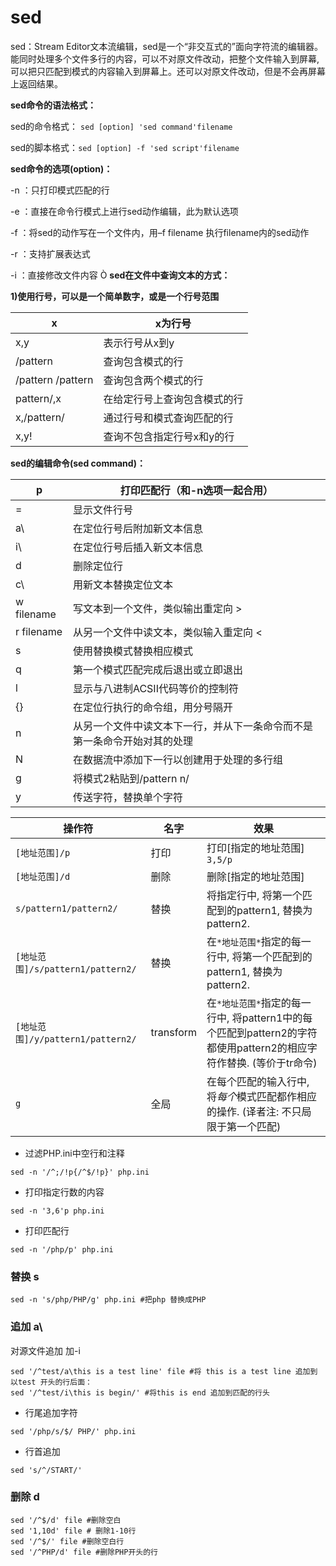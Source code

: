 # sed

sed：Stream Editor文本流编辑，sed是一个“非交互式的”面向字符流的编辑器。能同时处理多个文件多行的内容，可以不对原文件改动，把整个文件输入到屏幕,可以把只匹配到模式的内容输入到屏幕上。还可以对原文件改动，但是不会再屏幕上返回结果。 

**sed命令的语法格式：**

sed的命令格式： `sed [option] 'sed command'filename`

sed的脚本格式：`sed [option] -f 'sed script'filename`

**sed命令的选项(option)：**

-n ：只打印模式匹配的行

-e ：直接在命令行模式上进行sed动作编辑，此为默认选项

-f ：将sed的动作写在一个文件内，用–f filename 执行filename内的sed动作

-r ：支持扩展表达式

-i ：直接修改文件内容
Ò
**sed在文件中查询文本的方式：**

**1)使用行号，可以是一个简单数字，或是一个行号范围**

| x                 | x为行号                      |
| ----------------- | ---------------------------- |
| x,y               | 表示行号从x到y               |
| /pattern          | 查询包含模式的行             |
| /pattern /pattern | 查询包含两个模式的行         |
| pattern/,x        | 在给定行号上查询包含模式的行 |
| x,/pattern/       | 通过行号和模式查询匹配的行   |
| x,y!              | 查询不包含指定行号x和y的行   |

**sed的编辑命令(sed command)：**

| p          | 打印匹配行（和-n选项一起合用）                               |
| ---------- | ------------------------------------------------------------ |
| =          | 显示文件行号                                                 |
| a\         | 在定位行号后附加新文本信息                                   |
| i\         | 在定位行号后插入新文本信息                                   |
| d          | 删除定位行                                                   |
| c\         | 用新文本替换定位文本                                         |
| w filename | 写文本到一个文件，类似输出重定向 >                           |
| r filename | 从另一个文件中读文本，类似输入重定向 <                       |
| s          | 使用替换模式替换相应模式                                     |
| q          | 第一个模式匹配完成后退出或立即退出                           |
| l          | 显示与八进制ACSII代码等价的控制符                            |
| {}         | 在定位行执行的命令组，用分号隔开                             |
| n          | 从另一个文件中读文本下一行，并从下一条命令而不是第一条命令开始对其的处理 |
| N          | 在数据流中添加下一行以创建用于处理的多行组                   |
| g          | 将模式2粘贴到/pattern n/                                     |
| y          | 传送字符，替换单个字符                                       |

| 操作符                            | 名字      | 效果                                                         |
| --------------------------------- | --------- | ------------------------------------------------------------ |
| `[地址范围]/p`                    | 打印      | 打印[指定的地址范围] `3,5/p`                                 |
| `[地址范围]/d`                    | 删除      | 删除[指定的地址范围]                                         |
| `s/pattern1/pattern2/`            | 替换      | 将指定行中, 将第一个匹配到的pattern1, 替换为pattern2.        |
| `[地址范围]/s/pattern1/pattern2/` | 替换      | 在`*地址范围*`指定的每一行中, 将第一个匹配到的pattern1, 替换为pattern2. |
| `[地址范围]/y/pattern1/pattern2/` | transform | 在`*地址范围*`指定的每一行中, 将pattern1中的每个匹配到pattern2的字符都使用pattern2的相应字符作替换. (等价于tr命令) |
| `g`                               | 全局      | 在每个匹配的输入行中, 将*每个*模式匹配都作相应的操作. (译者注: 不只局限于第一个匹配) |

- 过滤PHP.ini中空行和注释

```shell
sed -n '/^;/!p{/^$/!p}' php.ini
```

- 打印指定行数的内容

```shell
sed -n '3,6'p php.ini
```

- 打印匹配行

```shell
sed -n '/php/p' php.ini
```

### 替换 s

```shell
sed -n 's/php/PHP/g' php.ini #把php 替换成PHP
```

### 追加 a\

对源文件追加 加-i

```shell
sed '/^test/a\this is a test line' file #将 this is a test line 追加到 以test 开头的行后面：
sed '/^test/i\this is begin/' #将this is end 追加到匹配的行头
```

- 行尾追加字符

```shell
sed '/php/s/$/ PHP/' php.ini	
```

- 行首追加

```shell
sed 's/^/START/'
```

### 删除 d

```shell
sed '/^$/d' file #删除空白
sed '1,10d' file # 删除1-10行
sed '/^$/' file #删除空白行
sed '/^PHP/d' file #删除PHP开头的行
```

